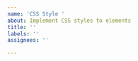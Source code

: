 ```yaml
---
name: 'CSS Style '
about: Implement CSS styles to elements
title: ''
labels: ''
assignees: ''

---
```



